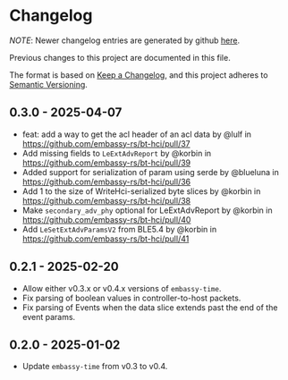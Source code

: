 # Changelog

*NOTE*: Newer changelog entries are generated by github [here](https://github.com/embassy-rs/bt-hci/releases).

Previous changes to this project are documented in this file.

The format is based on [Keep a Changelog](https://keepachangelog.com/en/1.0.0/),
and this project adheres to [Semantic Versioning](https://semver.org/spec/v2.0.0.html).


## 0.3.0 - 2025-04-07

* feat: add a way to get the acl header of an acl data by @lulf in https://github.com/embassy-rs/bt-hci/pull/37
* Add missing fields to `LeExtAdvReport` by @korbin in https://github.com/embassy-rs/bt-hci/pull/39
* Added support for serialization of param using serde by @blueluna in https://github.com/embassy-rs/bt-hci/pull/36
* Add 1 to the size of WriteHci-serialized byte slices by @korbin in https://github.com/embassy-rs/bt-hci/pull/38
* Make `secondary_adv_phy` optional for LeExtAdvReport by @korbin in https://github.com/embassy-rs/bt-hci/pull/40
* Add `LeSetExtAdvParamsV2` from BLE5.4 by @korbin in https://github.com/embassy-rs/bt-hci/pull/41

## 0.2.1 - 2025-02-20

- Allow either v0.3.x or v0.4.x versions of `embassy-time`.
- Fix parsing of boolean values in controller-to-host packets.
- Fix parsing of Events when the data slice extends past the end of the event params.

## 0.2.0 - 2025-01-02

- Update `embassy-time` from v0.3 to v0.4.

